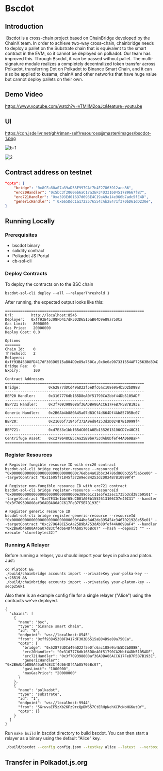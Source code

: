 # Bscdot

## Introduction

​		Bscdot is a cross-chain project based on ChainBridge developed by the ChainX team. In order to achieve two-way cross-chain, chainbridge needs to deploy a pallet on the Substrate chain that is equivalent to the smart contract in the EVM, so it cannot be deployed on polkadot. Our team has improved this. Through Bscdot, it can be passed without pallet. The multi-signature module realizes a completely decentralized token transfer across Polkadot, transferring Dot on Polkadot to Binance Smart Chain, and it can also be applied to kusama, chainX and other networks that have huge value but cannot deploy pallets on their own.

## Demo Video

https://www.youtube.com/watch?v=vTMIlM2oaJc&feature=youtu.be

## UI

https://cdn.jsdelivr.net/gh/rjman-self/resources@master/images/bscdot-1.png

![b-1](https://cdn.jsdelivr.net/gh/rjman-self/resources@master/images/bscdot-1.png)

![2](https://cdn.jsdelivr.net/gh/rjman-self/resources@master/images/bscdot-2.png)

## Contract address on testnet

```json
"opts": {
    "bridge": "0x8CFa80a07a39aD53F997CAf7b4F27863912acc86",
    "erc20Handler": "0x5bC3f2060eb6aC17a3EF34D33160451789667fB7",
    "erc721Handler": "0xa393Ed01637d693E4C19aA9a14e966b7adc5fE4D",
    "genericHandler": " 0x665DdC1a1722576554cAb2E471f370bD61dD230e",
}
```

## Running Locally

### Prerequisites

- bscdot binary
- solidity contract
- Polkadot JS Portal
- cb-sol-cli

### Deploy Contracts

To deploy the contracts on to the BSC chain

```
bscdot-sol-cli deploy --all --relayerThreshold 1
```

After running, the expected output looks like this:

```
================================================================
Url:        http://localhost:8545
Deployer:   0xff93B45308FD417dF303D6515aB04D9e89a750Ca
Gas Limit:   8000000
Gas Price:   20000000
Deploy Cost: 0.0

Options
=======
Chain Id:    0
Threshold:   2
Relayers:    0xff93B45308FD417dF303D6515aB04D9e89a750Ca,0x8e0a907331554AF72563Bd8D43051C2E64Be5d35,0x24962717f8fA5BA3b931bACaF9ac03924EB475a0,0x148FfB2074A9e59eD58142822b3eB3fcBffb0cd7,0x4CEEf6139f00F9F4535Ad19640Ff7A0137708485
Bridge Fee:  0
Expiry:      100

Contract Addresses
================================================================
Bridge:             0x62877dDCd49aD22f5eDfc6ac108e9a4b5D2bD88B
----------------------------------------------------------------
BEP20 Handler:      0x3167776db165D8eA0f51790CA2bbf44Db5105ADF
----------------------------------------------------------------
BEP721 Handler:     0x3f709398808af36ADBA86ACC617FeB7F5B7B193E
----------------------------------------------------------------
Generic Handler:    0x2B6Ab4b880A45a07d83Cf4d664Df4Ab85705Bc07
----------------------------------------------------------------
BEP20:              0x21605f71845f372A9ed84253d2D024B7B10999f4
----------------------------------------------------------------
BEP721:             0xd7E33e1bbf65dC001A0Eb1552613106CD7e40C31
----------------------------------------------------------------
Centrifuge Asset:   0xc279648CE5cAa25B9bA753dAb0Dfef44A069BaF4
================================================================
```

### Register Resources

```
# Register fungible resource ID with erc20 contract
bscdot-sol-cli bridge register-resource --resourceId "0x000000000000000000000000000000c76ebe4a02bbc34786d860b355f5a5ce00" --targetContract "0x21605f71845f372A9ed84253d2D024B7B10999f4"

# Register non-fungible resource ID with erc721 contract
bscdot-sol-cli bridge register-resource --resourceId "0x000000000000000000000000000000e389d61c11e5fe32ec1735b3cd38c69501" --targetContract "0xd7E33e1bbf65dC001A0Eb1552613106CD7e40C31" --handler "0x3f709398808af36ADBA86ACC617FeB7F5B7B193E"

# Register generic resource ID
bscdot-sol-cli bridge register-generic-resource --resourceId "0x000000000000000000000000000000f44be64d2de895454c3467021928e55e01" --targetContract "0xc279648CE5cAa25B9bA753dAb0Dfef44A069BaF4" --handler "0x2B6Ab4b880A45a07d83Cf4d664Df4Ab85705Bc07" --hash --deposit "" --execute "store(bytes32)"
```

### Running A Relayer

Before running a relayer, you should import your keys in polka and platon. Just:
```bigquery
cd Platdot &&
./build/chainbridge accounts import --privateKey your-polka-key --sr25519 &&
./build/chainbridge accounts import --privateKey your-platon-key --secp256k1
```


Also there is an example config file for a single relayer ("Alice") using the contracts we've deployed.

```
{
  "chains": [
    {
      "name": "bsc",
      "type": "binance smart chain",
      "id": "0",
      "endpoint": "ws://localhost:8545",
      "from": "0xff93B45308FD417dF303D6515aB04D9e89a750Ca",
      "opts": {
        "bridge": "0x62877dDCd49aD22f5eDfc6ac108e9a4b5D2bD88B",
        "erc20Handler": "0x3167776db165D8eA0f51790CA2bbf44Db5105ADF",
        "erc721Handler": "0x3f709398808af36ADBA86ACC617FeB7F5B7B193E",
        "genericHandler": "0x2B6Ab4b880A45a07d83Cf4d664Df4Ab85705Bc07",
        "gasLimit": "1000000",
        "maxGasPrice": "20000000"
      }
    },
    {
      "name": "polkadot",
      "type": "substrate",
      "id": "1",
      "endpoint": "ws://localhost:9944",
      "from": "5GrwvaEF5zXb26Fz9rcQpDWS57CtERHpNehXCPcNoHGKutQY",
      "opts": {}
    }
  ]
}
```

Run `make build` in bscdot directory to build bscdot. You can then start a relayer as a binary using the default "Alice" key.

```bash
./build/bscdot --config config.json --testkey alice --latest  --verbosity trace
```

## Transfer in Polkadot.js.org

